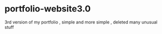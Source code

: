 # portfolio-website3.0
3rd version of my portfolio , simple and more simple , deleted many unusual stuff
